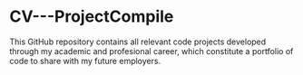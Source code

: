 # CV---ProjectCompile
This GitHub repository contains all relevant code projects developed  through my academic and profesional career, which constitute a portfolio of code to share with my future employers.  
